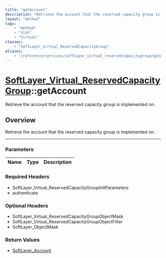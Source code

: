 ```yaml
---
title: "getAccount"
description: "Retrieve the account that the reserved capacity group is implemented on."
layout: "method"
tags:
    - "method"
    - "sldn"
    - "Virtual"
classes:
    - "SoftLayer_Virtual_ReservedCapacityGroup"
aliases:
    - "/reference/services/softlayer_virtual_reservedcapacitygroup/getAccount"
---
```

# [SoftLayer_Virtual_ReservedCapacityGroup](/reference/services/SoftLayer_Virtual_ReservedCapacityGroup)::getAccount


Retrieve the account that the reserved capacity group is implemented on.


## Overview 
Retrieve the account that the reserved capacity group is implemented on.

-----

### Parameters 
|Name | Type | Description |
| --- | --- | --- |


### Required Headers
* SoftLayer_Virtual_ReservedCapacityGroupInitParameters
* authenticate


### Optional Headers
* SoftLayer_Virtual_ReservedCapacityGroupObjectMask
* SoftLayer_Virtual_ReservedCapacityGroupObjectFilter
* SoftLayer_ObjectMask

### Return Values
* <a href='/reference/datatypes/SoftLayer_Account'>SoftLayer_Account </a>




